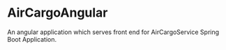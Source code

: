 # AirCargoAngular
An angular application which serves front end for AirCargoService Spring Boot Application.
